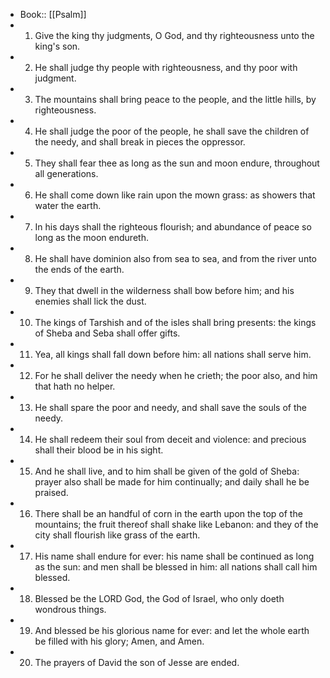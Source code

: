 - Book:: [[Psalm]]
- 1. Give the king thy judgments, O God, and thy righteousness unto the king's son.
- 2. He shall judge thy people with righteousness, and thy poor with judgment.
- 3. The mountains shall bring peace to the people, and the little hills, by righteousness.
- 4. He shall judge the poor of the people, he shall save the children of the needy, and shall break in pieces the oppressor.
- 5. They shall fear thee as long as the sun and moon endure, throughout all generations.
- 6. He shall come down like rain upon the mown grass: as showers that water the earth.
- 7. In his days shall the righteous flourish; and abundance of peace so long as the moon endureth.
- 8. He shall have dominion also from sea to sea, and from the river unto the ends of the earth.
- 9. They that dwell in the wilderness shall bow before him; and his enemies shall lick the dust.
- 10. The kings of Tarshish and of the isles shall bring presents: the kings of Sheba and Seba shall offer gifts.
- 11. Yea, all kings shall fall down before him: all nations shall serve him.
- 12. For he shall deliver the needy when he crieth; the poor also, and him that hath no helper.
- 13. He shall spare the poor and needy, and shall save the souls of the needy.
- 14. He shall redeem their soul from deceit and violence: and precious shall their blood be in his sight.
- 15. And he shall live, and to him shall be given of the gold of Sheba: prayer also shall be made for him continually; and daily shall he be praised.
- 16. There shall be an handful of corn in the earth upon the top of the mountains; the fruit thereof shall shake like Lebanon: and they of the city shall flourish like grass of the earth.
- 17. His name shall endure for ever: his name shall be continued as long as the sun: and men shall be blessed in him: all nations shall call him blessed.
- 18. Blessed be the LORD God, the God of Israel, who only doeth wondrous things.
- 19. And blessed be his glorious name for ever: and let the whole earth be filled with his glory; Amen, and Amen.
- 20. The prayers of David the son of Jesse are ended.

